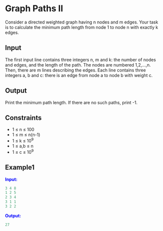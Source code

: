 # Graph Paths II

Consider a directed weighted graph having n nodes and m edges. Your task is to calculate the minimum path length from node 1 to node n with exactly k edges.

## Input

The first input line contains three integers n, m and k: the number of nodes and edges, and the length of the path. The nodes are numbered 1,2,&hellip;,n.
Then, there are m lines describing the edges. Each line contains three integers a, b and c: there is an edge from node a to node b with weight c.

## Output

Print the minimum path length. If there are no such paths, print -1.



## Constraints

* 1 &le; n &le; 100
* 1 &le; m &le; n(n-1)
* 1 &le; k &le; 10<sup>9</sup>
* 1 &le; a,b &le; n
* 1 &le; c &le; 10<sup>9</sup>

## Example1
<font color="blue">**Input:**</font>
```c++
3 4 8
1 2 5
2 3 4
3 1 1
3 2 2
```
<font color="blue">**Output:**</font>
```c++
27
``` 
